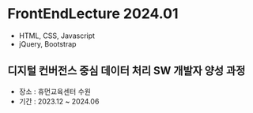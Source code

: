 # FrontEndLecture 2024.01
- HTML, CSS, Javascript
- jQuery, Bootstrap

## 디지털 컨버전스 중심 데이터 처리 SW 개발자 양성 과정
- 장소 : 휴먼교육센터 수원
-  기간 : 2023.12 ~ 2024.06
